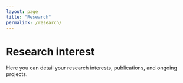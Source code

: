```yaml
---
layout: page
title: "Research"
permalink: /research/
---
```


# Research interest

Here you can detail your research interests, publications, and ongoing projects.